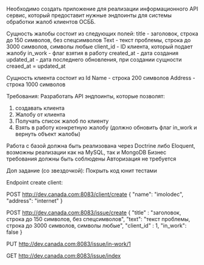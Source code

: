

Необходимо создать приложение для реализации информационного API сервис, который предоставит нужные эндпоинты для системы обработки жалоб клиентов ОСББ.

Сущность жалобы состоит из следующих полей:
title - заголовок, строка до 150 символов, без спецсимволов
Text - текст проблемы, строка до 3000 символов, символы любые
client_id - ID клиента, который подает жалобу
in_work  - флаг взятия в работу
created_at - дата создания
updated_at - дата последнего обновления, при создании сущности creaed_at = updated_at

Сущность клиента состоит из
Id
Name - строка 200 символов
Address   - строка 1000 символов


Требования:
Разработать API эндпоинты, которые позволят:
1. создавать клиента
2. Жалобу от клиента
3. Получать список жалоб по клиенту
4. Взять в работу конкретную жалобу (должно обновить флаг in_work и вернуть объект жалобы)

Работа с базой должна быть реализована через Doctrine либо Eloquent, возможны реализации как на MySQL, так и MongoDB
Бизнес требования должны быть соблюдены
Авторизация не требуется

Доп задание (со звездочкой):
Покрыть код юнит тестами



Endpoint create client:

POST
http://dev.canada.com:8083/client/create
{
    "name": "imolodec",
    "address": "internet"
}

POST
http://dev.canada.com:8083/issue/create
{
    "title" :  "заголовок, строка до 150 символов, без спецсимволов",
    "text": "текст проблемы, строка до 3000 символов, символы любые",
    "client_id" : 1,
    "in_work": false
}

PUT
http://dev.canada.com:8083/issue/in-work/1

GET
http://dev.canada.com:8083/issue/index


